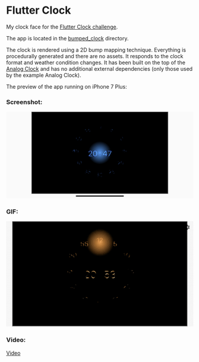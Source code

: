 # Flutter Clock

My clock face for the [Flutter Clock challenge](https://flutter.dev/clock).

The app is located in the [bumped_clock](bumped_clock) directory.

The clock is rendered using a 2D bump mapping technique. Everything is procedurally generated and there are no assets. It responds to the clock format and weather condition changes.
It has been built on the top of the [Analog Clock](analog_clock) and has no additional external dependencies (only those used by the example Analog Clock).

The preview of the app running on iPhone 7 Plus:

### Screenshot:

<img src='bumped_clock_screenshot_rainy_coldblue.png' width='600'>

### GIF:

<img src='bumped_clock.gif' width='600'>

### Video:
[Video](./bumped_clock.MP4)

